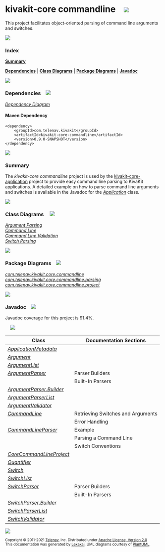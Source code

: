 # kivakit-core commandline &nbsp;&nbsp; <img src="https://www.lexakai.org/images/command-line-40.png" srcset="https://www.lexakai.org/images/command-line-40-2x.png 2x"/>

This project facilitates object-oriented parsing of command line arguments and switches.

<img src="https://www.kivakit.org/images/horizontal-line-512.png" srcset="https://www.kivakit.org/images/horizontal-line-512-2x.png 2x"/>

### Index

[**Summary**](#summary)  

[**Dependencies**](#dependencies) | [**Class Diagrams**](#class-diagrams) | [**Package Diagrams**](#package-diagrams) | [**Javadoc**](#javadoc)

<img src="https://www.kivakit.org/images/horizontal-line-512.png" srcset="https://www.kivakit.org/images/horizontal-line-512-2x.png 2x"/>

### Dependencies <a name="dependencies"></a> &nbsp;&nbsp; <img src="https://www.lexakai.org/images/dependencies-32.png" srcset="https://www.lexakai.org/images/dependencies-32-2x.png 2x"/>

[*Dependency Diagram*](https://www.kivakit.org/lexakai/kivakit/kivakit-core/commandline/documentation/diagrams/dependencies.svg)

#### Maven Dependency

    <dependency>
        <groupId>com.telenav.kivakit</groupId>
        <artifactId>kivakit-core-commandline</artifactId>
        <version>0.9.0-SNAPSHOT</version>
    </dependency>


<img src="https://www.kivakit.org/images/short-horizontal-line-128.png" srcset="https://www.kivakit.org/images/short-horizontal-line-128-2x.png 2x"/>

[//]: # (start-user-text)

### Summary <a name = "summary"></a>

The *kivakit-core commandline* project is used by the [kivakit-core-application](../application/README.md) project to provide easy
command line parsing to KivaKit applications. A detailed example on how to parse command line
arguments and switches is available in the Javadoc for the [*Application*](https://telenav.github.io/kivakit/javadoc/kivakit.core.application/com/telenav/kivakit/core/application/Application.html) class.

[//]: # (end-user-text)

<img src="https://www.kivakit.org/images/short-horizontal-line-128.png" srcset="https://www.kivakit.org/images/short-horizontal-line-128-2x.png 2x"/>

### Class Diagrams <a name="class-diagrams"></a> &nbsp; &nbsp; <img src="https://www.lexakai.org/images/diagram-32.png" srcset="https://www.lexakai.org/images/diagram-32-2x.png 2x"/>

[*Argument Parsing*](https://www.kivakit.org/lexakai/kivakit/kivakit-core/commandline/documentation/diagrams/diagram-argument.svg)  
[*Command Line*](https://www.kivakit.org/lexakai/kivakit/kivakit-core/commandline/documentation/diagrams/diagram-command-line.svg)  
[*Command Line Validation*](https://www.kivakit.org/lexakai/kivakit/kivakit-core/commandline/documentation/diagrams/diagram-validation.svg)  
[*Switch Parsing*](https://www.kivakit.org/lexakai/kivakit/kivakit-core/commandline/documentation/diagrams/diagram-switch.svg)

<img src="https://www.kivakit.org/images/short-horizontal-line-128.png" srcset="https://www.kivakit.org/images/short-horizontal-line-128-2x.png 2x"/>

### Package Diagrams <a name="package-diagrams"></a> &nbsp;&nbsp; <img src="https://www.lexakai.org/images/box-32.png" srcset="https://www.lexakai.org/images/box-32-2x.png 2x"/>

[*com.telenav.kivakit.core.commandline*](https://www.kivakit.org/lexakai/kivakit/kivakit-core/commandline/documentation/diagrams/com.telenav.kivakit.core.commandline.svg)  
[*com.telenav.kivakit.core.commandline.parsing*](https://www.kivakit.org/lexakai/kivakit/kivakit-core/commandline/documentation/diagrams/com.telenav.kivakit.core.commandline.parsing.svg)  
[*com.telenav.kivakit.core.commandline.project*](https://www.kivakit.org/lexakai/kivakit/kivakit-core/commandline/documentation/diagrams/com.telenav.kivakit.core.commandline.project.svg)

<img src="https://www.kivakit.org/images/short-horizontal-line-128.png" srcset="https://www.kivakit.org/images/short-horizontal-line-128-2x.png 2x"/>

### Javadoc <a name="javadoc"></a> &nbsp;&nbsp; <img src="https://www.lexakai.org/images/books-32.png" srcset="https://www.lexakai.org/images/books-32-2x.png 2x"/>

Javadoc coverage for this project is 91.4%.  
  
&nbsp; &nbsp;  ![](https://www.kivakit.org/images/meter-90-12.png)



| Class | Documentation Sections |
|---|---|
| [*ApplicationMetadata*](https://www.kivakit.org/javadoc/kivakit/kivakit.core.commandline/com/telenav/kivakit/core/commandline/ApplicationMetadata.html) |  |  
| [*Argument*](https://www.kivakit.org/javadoc/kivakit/kivakit.core.commandline/com/telenav/kivakit/core/commandline/Argument.html) |  |  
| [*ArgumentList*](https://www.kivakit.org/javadoc/kivakit/kivakit.core.commandline/com/telenav/kivakit/core/commandline/ArgumentList.html) |  |  
| [*ArgumentParser*](https://www.kivakit.org/javadoc/kivakit/kivakit.core.commandline/com/telenav/kivakit/core/commandline/ArgumentParser.html) | Parser Builders |  
| | Built-In Parsers |  
| [*ArgumentParser.Builder*](https://www.kivakit.org/javadoc/kivakit/kivakit.core.commandline/com/telenav/kivakit/core/commandline/ArgumentParser.Builder.html) |  |  
| [*ArgumentParserList*](https://www.kivakit.org/javadoc/kivakit/kivakit.core.commandline/com/telenav/kivakit/core/commandline/parsing/ArgumentParserList.html) |  |  
| [*ArgumentValidator*](https://www.kivakit.org/javadoc/kivakit/kivakit.core.commandline/com/telenav/kivakit/core/commandline/parsing/ArgumentValidator.html) |  |  
| [*CommandLine*](https://www.kivakit.org/javadoc/kivakit/kivakit.core.commandline/com/telenav/kivakit/core/commandline/CommandLine.html) | Retrieving Switches and Arguments |  
| | Error Handling |  
| [*CommandLineParser*](https://www.kivakit.org/javadoc/kivakit/kivakit.core.commandline/com/telenav/kivakit/core/commandline/CommandLineParser.html) | Example |  
| | Parsing a Command Line |  
| | Switch Conventions |  
| [*CoreCommandLineProject*](https://www.kivakit.org/javadoc/kivakit/kivakit.core.commandline/com/telenav/kivakit/core/commandline/project/CoreCommandLineProject.html) |  |  
| [*Quantifier*](https://www.kivakit.org/javadoc/kivakit/kivakit.core.commandline/com/telenav/kivakit/core/commandline/Quantifier.html) |  |  
| [*Switch*](https://www.kivakit.org/javadoc/kivakit/kivakit.core.commandline/com/telenav/kivakit/core/commandline/Switch.html) |  |  
| [*SwitchList*](https://www.kivakit.org/javadoc/kivakit/kivakit.core.commandline/com/telenav/kivakit/core/commandline/parsing/SwitchList.html) |  |  
| [*SwitchParser*](https://www.kivakit.org/javadoc/kivakit/kivakit.core.commandline/com/telenav/kivakit/core/commandline/SwitchParser.html) | Parser Builders |  
| | Built-In Parsers |  
| [*SwitchParser.Builder*](https://www.kivakit.org/javadoc/kivakit/kivakit.core.commandline/com/telenav/kivakit/core/commandline/SwitchParser.Builder.html) |  |  
| [*SwitchParserList*](https://www.kivakit.org/javadoc/kivakit/kivakit.core.commandline/com/telenav/kivakit/core/commandline/parsing/SwitchParserList.html) |  |  
| [*SwitchValidator*](https://www.kivakit.org/javadoc/kivakit/kivakit.core.commandline/com/telenav/kivakit/core/commandline/parsing/SwitchValidator.html) |  |  

[//]: # (start-user-text)



[//]: # (end-user-text)

<img src="https://www.kivakit.org/images/horizontal-line-512.png" srcset="https://www.kivakit.org/images/horizontal-line-512-2x.png 2x"/>

<sub>Copyright &#169; 2011-2021 [Telenav](http://telenav.com), Inc. Distributed under [Apache License, Version 2.0](LICENSE)</sub>  
<sub>This documentation was generated by [Lexakai](https://github.com/Telenav/lexakai). UML diagrams courtesy
of [PlantUML](http://plantuml.com).</sub>

